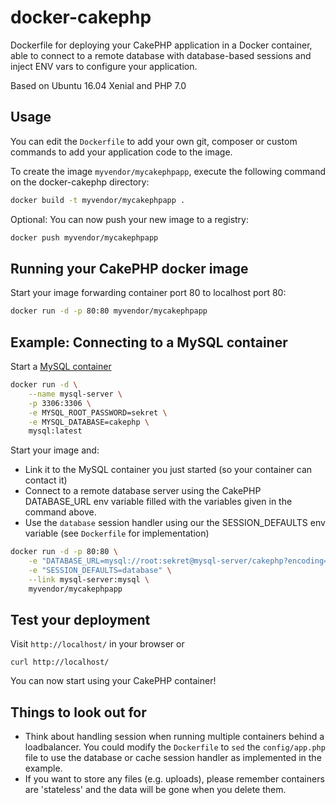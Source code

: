 docker-cakephp
======================

Dockerfile for deploying your CakePHP application in a Docker container, able to connect to a remote database with database-based sessions and inject ENV vars to configure your application.

Based on Ubuntu 16.04 Xenial and PHP 7.0

Usage
-----

You can edit the `Dockerfile` to add your own git, composer or custom commands to add your application code to the image.

To create the image `myvendor/mycakephpapp`, execute the following command on the docker-cakephp directory:

```bash
docker build -t myvendor/mycakephpapp .
```

Optional: You can now push your new image to a registry:

```bash
docker push myvendor/mycakephpapp
```

Running your CakePHP docker image
-----------------------------------

Start your image forwarding container port 80 to localhost port 80:

```bash
docker run -d -p 80:80 myvendor/mycakephpapp
```

Example: Connecting to a MySQL container
-----------------------------------
Start a [MySQL container](https://hub.docker.com/_/mysql/) 

```bash
docker run -d \
	--name mysql-server \
	-p 3306:3306 \
	-e MYSQL_ROOT_PASSWORD=sekret \
	-e MYSQL_DATABASE=cakephp \
	mysql:latest
```

Start your image and:
* Link it to the MySQL container you just started (so your container can contact it)
* Connect to a remote database server using the CakePHP DATABASE_URL env variable filled with the variables given in the command above.
* Use the `database` session handler using our the SESSION_DEFAULTS env variable (see `Dockerfile` for implementation)

```bash
docker run -d -p 80:80 \
	-e "DATABASE_URL=mysql://root:sekret@mysql-server/cakephp?encoding=utf8&timezone=UTC&cacheMetadata=true" \
	-e "SESSION_DEFAULTS=database" \
	--link mysql-server:mysql \
	myvendor/mycakephpapp
```


Test your deployment
--------------------------

Visit `http://localhost/` in your browser or 

	curl http://localhost/

You can now start using your CakePHP container!

Things to look out for
-----------------------------------
* Think about handling session when running multiple containers behind a loadbalancer. You could modify the `Dockerfile` to `sed` the `config/app.php` file to use the database or cache session handler as implemented in the example.
* If you want to store any files (e.g. uploads), please remember containers are 'stateless' and the data will be gone when you delete them.
